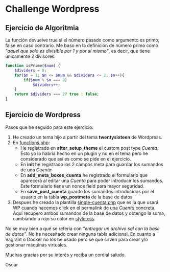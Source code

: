 # Challenge Wordpress

## Ejercicio de Algoritmia

La función devuelve true si el número pasado como argumento es primo; false en caso contrario. Me baso en la definición de número primo como *"aquel que solo es divisible por 1 y por sí mismo"*, es decir, que tiene únicamente 2 divisores:

```PHP
function isPrime($num) {
	$dividers = 0;
	for($n = 1; $n <= $num && $dividers <= 2; $n++){
		if($num % $n === 0)
			$dividers++;
	}
	return $dividers === 2? true : false;
}
```

## Ejercicio de Wordpress

Pasos que he seguido para este ejercicio:
1. He creado un tema hijo a partir del tema **twentysixteen** de Wordpress.
2. En [functions.php](functions.php):
   - He registrado en **after_setup_theme** el custom post type *Cuenta*. Esto yo lo habría hecho en un plugin y no en el tema pero he considerado que así es como se pide en el ejercicio.
   - En **init** he registrado los 2 campos meta para guardar los sumandos de una *Cuenta*
   - En **add_meta_boxes_cuenta** he registrado el formulario que aparecerá al editar una *Cuenta* para poder introducir los sumandos. Este formulario tiene un nonce field para mayor seguridad.
   - En **save_post_cuenta** guardo los sumandos introducidos por el usuario en la tabla **wp_postmeta** de la base de datos
3. Despues he creado la plantilla [single-cuenta.php](single-cuenta.php) que es la que usará WP cuando hacemos click en el permalink de una *Cuenta* concreta. Aquí recupero ambos sumandos de la base de datos y obtengo la suma, cambiando a rojo su color en [style.css](style.css).

No se muy bien a qué se refería con *"entregar un archivo sql con la base de datos"*. No he necesitado crear ninguna tabla adicional.
En cuanto a Vagrant o Docker no los he usado pero se que sirven para crear y/o gestionar máquinas virtuales.

Muchas gracias por su interés y reciba un cordial saludo.

Oscar
